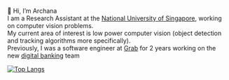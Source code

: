 👋 Hi, I’m Archana <br /> 
I am a Research Assistant at the [National University of Singapore](https://www.comp.nus.edu.sg/), working on computer vision problems. <br /> 
My current area of interest is low power computer vision (object detection and tracking algorithms more specifically). <br /> 
Previously, I was a software engineer at [Grab](https://www.grab.com/sg/) for 2 years working on the new [digital banking](https://www.businesstimes.com.sg/companies-markets/banking-finance/gxs-bank-launches-new-savings-account-select-customers) team 

[![Top Langs](https://github-readme-stats.vercel.app/api/top-langs/?username=archthegit&layout=compact&langs_count=9)](https://github.com/archthegit/github-readme-stats)
<!---
archthegit/archthegit is a ✨ special ✨ repository because its `README.md` (this file) appears on your GitHub profile.
You can click the Preview link to take a look at your changes.
--->

